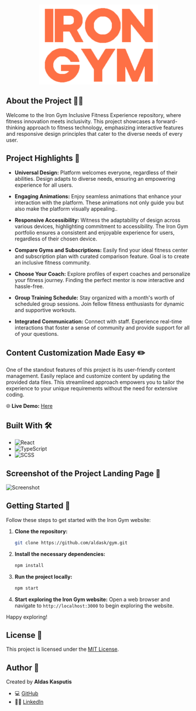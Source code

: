 <div align="center">
    <img src="public/logo.png" alt="Logo">
</div>

## About the Project 🏋️‍♂️

Welcome to the Iron Gym Inclusive Fitness Experience repository, where fitness innovation meets inclusivity. This project showcases a forward-thinking approach to fitness technology, emphasizing interactive features and responsive design principles that cater to the diverse needs of every user.

## Project Highlights 🌟

- **Universal Design:** Platform welcomes everyone, regardless of their abilities. Design adapts to diverse needs, ensuring an empowering experience for all users.

- **Engaging Animations:** Enjoy seamless animations that enhance your interaction with the platform. These animations not only guide you but also make the platform visually appealing..

- **Responsive Accessibility:** Witness the adaptability of design across various devices, highlighting commitment to accessibility. The Iron Gym portfolio ensures a consistent and enjoyable experience for users, regardless of their chosen device.

- **Compare Gyms and Subscriptions:** Easily find your ideal fitness center and subscription plan with curated comparison feature. Goal is to create an inclusive fitness community.

- **Choose Your Coach:** Explore profiles of expert coaches and personalize your fitness journey. Finding the perfect mentor is now interactive and hassle-free.

- **Group Training Schedule:** Stay organized with a month's worth of scheduled group sessions. Join fellow fitness enthusiasts for dynamic and supportive workouts.

- **Integrated Communication:** Connect with staff. Experience real-time interactions that foster a sense of community and provide support for all of your questions.

## Content Customization Made Easy ✏️

One of the standout features of this project is its user-friendly content management. Easily replace and customize content by updating the provided data files. This streamlined approach empowers you to tailor the experience to your unique requirements without the need for extensive coding.

🌐 **Live Demo:** [Here](https://gym-flax.vercel.app/)

## Built With 🛠️

- ![React](https://img.shields.io/badge/React-000000?style=flat-square&logo=react)
- ![TypeScript](https://img.shields.io/badge/TypeScript-007ACC?style=flat-square&logo=typescript)
- ![SCSS](https://img.shields.io/badge/SCSS-CC6699?style=flat-square&logo=sass)

## Screenshot of the Project Landing Page 📸

![Screenshot](public/landing.png)

## Getting Started 🚀

Follow these steps to get started with the Iron Gym website:

1. **Clone the repository:**

   ```sh
   git clone https://github.com/aldask/gym.git
   ```

2. **Install the necessary dependencies:**

   ```sh
   npm install
   ```

3. **Run the project locally:**

   ```sh
   npm start
   ```

4. **Start exploring the Iron Gym website:**
   Open a web browser and navigate to `http://localhost:3000` to begin exploring the website.

Happy exploring!

## License 📜

This project is licensed under the [MIT License](https://opensource.org/licenses/MIT).

## Author 👤

Created by **Aldas Kasputis**

- 💻 [GitHub](https://github.com/aldask)
- 👨‍💼 [LinkedIn](https://www.linkedin.com/in/aldas-k-2ab99b1b4)
